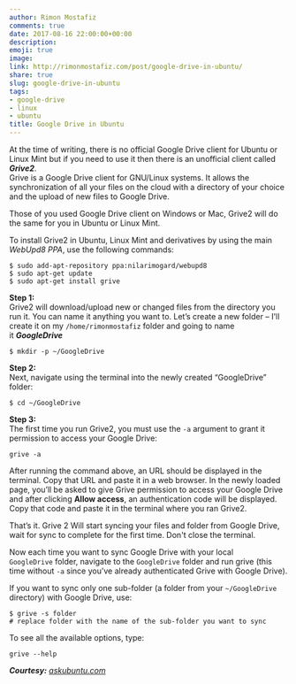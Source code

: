 ```yaml
---
author: Rimon Mostafiz
comments: true
date: 2017-08-16 22:00:00+00:00
description:
emoji: true
image:
link: http://rimonmostafiz.com/post/google-drive-in-ubuntu/
share: true
slug: google-drive-in-ubuntu
tags:
- google-drive
- linux
- ubuntu
title: Google Drive in Ubuntu
---
```


At the time of writing, there is no official Google Drive client for Ubuntu or Linux Mint but if you need to use it then there is an unofficial client called **_Grive2_**. <br>
Grive is a Google Drive client for GNU/Linux systems. It allows the synchronization of all your files on the cloud with a directory of your choice and the upload of new files to Google Drive.

Those of you used Google Drive client on Windows or Mac, Grive2 will do the same for you in Ubuntu or Linux Mint.

To install Grive2 in Ubuntu, Linux Mint and derivatives by using the main _WebUpd8 PPA_, use the following commands:


    $ sudo add-apt-repository ppa:nilarimogard/webupd8
    $ sudo apt-get update
    $ sudo apt-get install grive

**Step 1:** <br>
Grive2 will download/upload new or changed files from the directory you run it. You can name it anything you want to. Let’s create a new folder – I'll create it on my `/home/rimonmostafiz` folder and going to name it **_GoogleDrive_**

    $ mkdir -p ~/GoogleDrive

**Step 2:** <br>
Next, navigate using the terminal into the newly created “GoogleDrive” folder:

    $ cd ~/GoogleDrive

**Step 3:** <br>
The first time you run Grive2, you must use the `-a` argument to grant it permission to access your Google Drive:

    grive -a

After running the command above, an URL should be displayed in the terminal.
Copy that URL and paste it in a web browser. In the newly loaded page, you’ll be asked to give Grive permission to access your Google Drive and after clicking **Allow access**, an authentication code will be displayed. Copy that code and paste it in the terminal where you ran Grive2.

That’s it. Grive 2 Will start syncing your files and folder from Google Drive, wait for sync to complete for the first time. Don't close the terminal.

Now each time you want to sync Google Drive with your local `GoogleDrive` folder, navigate to the `GoogleDrive` folder and run grive (this time without `-a` since you’ve already authenticated Grive with Google Drive).

If you want to sync only one sub-folder (a folder from your `~/GoogleDrive` directory) with Google Drive, use:

    $ grive -s folder
    # replace folder with the name of the sub-folder you want to sync

To see all the available options, type:

    grive --help

**_Courtesy:_** [_askubuntu.com_](http://askubuntu.com/)
